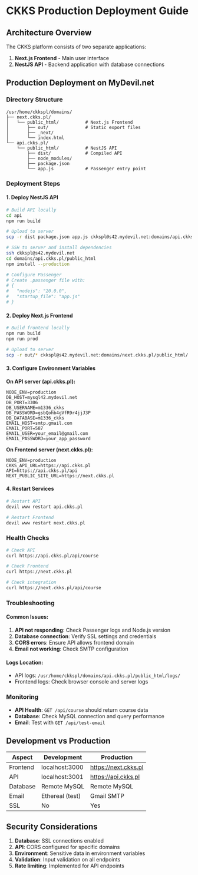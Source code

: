# CKKS Production Deployment Guide

## Architecture Overview

The CKKS platform consists of two separate applications:

1. **Next.js Frontend** - Main user interface
2. **NestJS API** - Backend application with database connections

## Production Deployment on MyDevil.net

### Directory Structure
```
/usr/home/ckkspl/domains/
├── next.ckks.pl/
│   └── public_html/          # Next.js Frontend
│       ├── out/              # Static export files
│       ├── _next/
│       └── index.html
└── api.ckks.pl/
    └── public_html/          # NestJS API
        ├── dist/             # Compiled API
        ├── node_modules/
        ├── package.json
        └── app.js            # Passenger entry point
```

### Deployment Steps

#### 1. Deploy NestJS API
```bash
# Build API locally
cd api
npm run build

# Upload to server
scp -r dist package.json app.js ckkspl@s42.mydevil.net:domains/api.ckks.pl/public_html/

# SSH to server and install dependencies
ssh ckkspl@s42.mydevil.net
cd domains/api.ckks.pl/public_html
npm install --production

# Configure Passenger
# Create .passenger file with:
# {
#   "nodejs": "20.0.0",
#   "startup_file": "app.js"
# }
```

#### 2. Deploy Next.js Frontend
```bash
# Build frontend locally
npm run build
npm run prod

# Upload to server
scp -r out/* ckkspl@s42.mydevil.net:domains/next.ckks.pl/public_html/
```

#### 3. Configure Environment Variables

**On API server (api.ckks.pl):**
```env
NODE_ENV=production
DB_HOST=mysql42.mydevil.net
DB_PORT=3306
DB_USERNAME=m1336_ckks
DB_PASSWORD=gsbQohb4gVfR9r4jjJ3P
DB_DATABASE=m1336_ckks
EMAIL_HOST=smtp.gmail.com
EMAIL_PORT=587
EMAIL_USER=your_email@gmail.com
EMAIL_PASSWORD=your_app_password
```

**On Frontend server (next.ckks.pl):**
```env
NODE_ENV=production
CKKS_API_URL=https://api.ckks.pl
API=https://api.ckks.pl/api
NEXT_PUBLIC_SITE_URL=https://next.ckks.pl
```

#### 4. Restart Services
```bash
# Restart API
devil www restart api.ckks.pl

# Restart Frontend
devil www restart next.ckks.pl
```

### Health Checks
```bash
# Check API
curl https://api.ckks.pl/api/course

# Check Frontend
curl https://next.ckks.pl

# Check integration
curl https://next.ckks.pl/api/course
```

### Troubleshooting

#### Common Issues:
1. **API not responding**: Check Passenger logs and Node.js version
2. **Database connection**: Verify SSL settings and credentials
3. **CORS errors**: Ensure API allows frontend domain
4. **Email not working**: Check SMTP configuration

#### Logs Location:
- API logs: `/usr/home/ckkspl/domains/api.ckks.pl/public_html/logs/`
- Frontend logs: Check browser console and server logs

### Monitoring
- **API Health**: `GET /api/course` should return course data
- **Database**: Check MySQL connection and query performance
- **Email**: Test with `GET /api/test-email`

## Development vs Production

| Aspect | Development | Production |
|--------|-------------|------------|
| Frontend | localhost:3000 | https://next.ckks.pl |
| API | localhost:3001 | https://api.ckks.pl |
| Database | Remote MySQL | Remote MySQL |
| Email | Ethereal (test) | Gmail SMTP |
| SSL | No | Yes |

## Security Considerations

1. **Database**: SSL connections enabled
2. **API**: CORS configured for specific domains
3. **Environment**: Sensitive data in environment variables
4. **Validation**: Input validation on all endpoints
5. **Rate limiting**: Implemented for API endpoints
